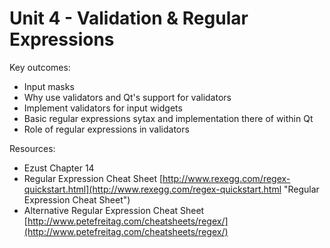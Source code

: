 # Unit 4 - Validation & Regular Expressions

Key outcomes:

* Input masks
* Why use validators and Qt's support for validators
* Implement validators for input widgets
* Basic regular expressions sytax and implementation there of within Qt
* Role of regular expressions in validators

Resources:

* Ezust Chapter 14
* Regular Expression Cheat Sheet [http://www.rexegg.com/regex-quickstart.html](http://www.rexegg.com/regex-quickstart.html "Regular Expression Cheat Sheet")
* Alternative Regular Expression Cheat Sheet [http://www.petefreitag.com/cheatsheets/regex/](http://www.petefreitag.com/cheatsheets/regex/)



